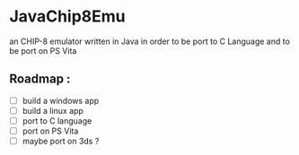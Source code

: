 # JavaChip8Emu
an CHIP-8 emulator written in Java in order to be port to C Language and to be port on PS Vita

## Roadmap :
- [ ] build a windows app
- [ ] build a linux app
- [ ] port to C language
- [ ] port on PS Vita
- [ ] maybe port on 3ds ?
